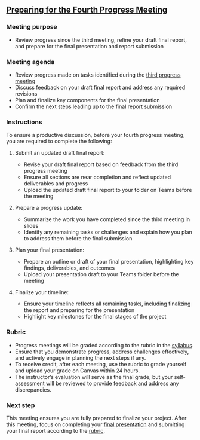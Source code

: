 ## [Preparing for the Fourth Progress Meeting](https://aselshall.github.io/pr/hw/meeting4)

### Meeting purpose  
- Review progress since the third meeting, refine your draft final report, and prepare for the final presentation and report submission

### Meeting agenda  
- Review progress made on tasks identified during the [third progress meeting](https://aselshall.github.io/pr/hw/meeting3)
- Discuss feedback on your draft final report and address any required revisions
- Plan and finalize key components for the final presentation
- Confirm the next steps leading up to the final report submission  

### Instructions  

To ensure a productive discussion, before your fourth progress meeting, you are required to complete the following:  

1. Submit an updated draft final report:  
   - Revise your draft final report based on feedback from the third progress meeting 
   - Ensure all sections are near completion and reflect updated deliverables and progress  
   - Upload the updated draft final report to your folder on Teams before the meeting

2. Prepare a progress update:  
   - Summarize the work you have completed since the third meeting in slides
   - Identify any remaining tasks or challenges and explain how you plan to address them before the final submission  

3. Plan your final presentation:  
   - Prepare an outline or draft of your final presentation, highlighting key findings, deliverables, and outcomes  
   - Upload your presentation draft to your Teams folder before the meeting

4. Finalize your timeline:  
   - Ensure your timeline reflects all remaining tasks, including finalizing the report and preparing for the presentation  
   - Highlight key milestones for the final stages of the project

### Rubric  
- Progress meetings will be graded according to the rubric in the [syllabus](https://aselshall.github.io/pr/#participation). 
- Ensure that you demonstrate progress, address challenges effectively, and actively engage in planning the next steps if any. 
- To receive credit, after each meeting, use the rubric to grade yourself and upload your grade on Canvas within 24 hours. 
- The instructor’s evaluation will serve as the final grade, but your self-assessment will be reviewed to provide feedback and address any discrepancies.

### Next step  

This meeting ensures you are fully prepared to finalize your project. After this meeting, focus on completing your [final presentation](https://aselshall.github.io/pr/hw/final-presentation) and submitting your final report according to the [rubric](https://aselshall.github.io/pr/hw/rubric).  

